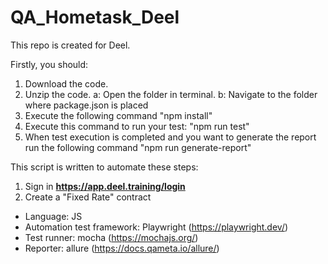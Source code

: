 # QA_Hometask_Deel
This repo is created for Deel.

Firstly, you should:
1. Download the code.
2. Unzip the code.
  a: Open the folder in terminal.
  b: Navigate to the folder where package.json is placed
3. Execute the following command "npm install"
4. Execute this command to run your test: "npm run test"
5. When test execution is completed and you want to generate the report run the following command "npm run generate-report"


This script is written to automate these steps:
  1. Sign in **https://app.deel.training/login**
  2. Create a "Fixed Rate"  contract

- Language: JS
- Automation test framework: Playwright (https://playwright.dev/)
- Test runner: mocha (https://mochajs.org/) 
- Reporter: allure (https://docs.qameta.io/allure/)
